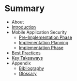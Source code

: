 # Summary

- [About](README.md)
- [Introduction](Introduction.md)
- Mobile Application Security
  - [Pre-Implementation Phase](PreImplementationPhase.md)
  - [Implementation Planning](ImplementationPlanning.md)
  - [Implementation Phase](ImplementationPhase.md)
- [Best Practices](BestPractices.md)
- [Key Takeaways](KeyTakeaways.md)
- Appendix
  - [Bibliography](References.md)
  - [Glossary](GLOSSARY.md)
